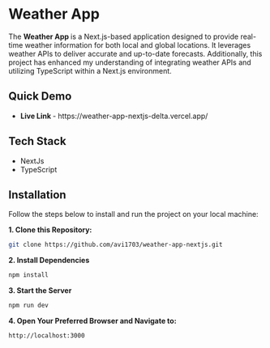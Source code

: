 # Weather App

The <b> Weather App </b> is a Next.js-based application designed to provide real-time weather information for both local and global locations. It leverages weather APIs to deliver accurate and up-to-date forecasts. Additionally, this project has enhanced my understanding of integrating weather APIs and utilizing TypeScript within a Next.js environment.

## Quick Demo
<ul>
  <li><b>Live Link </b>- https://weather-app-nextjs-delta.vercel.app/ </li>
</ul>

## Tech Stack
<ul>
  <li>NextJs</li>
  <li>TypeScript</li>
</ul>

## Installation

Follow the steps below to install and run the project on your local machine:

**1. Clone this Repository:**
```bash
git clone https://github.com/avi1703/weather-app-nextjs.git
```
**2. Install Dependencies**
```bash
npm install
```
**3. Start the Server**
```bash
npm run dev
```
**4. Open Your Preferred Browser and Navigate to:**
```bash
http://localhost:3000
```
